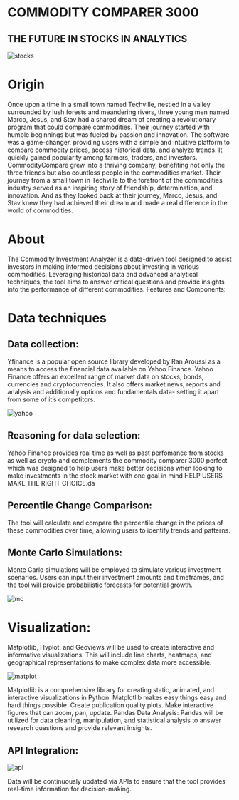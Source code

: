 # COMMODITY COMPARER 3000
## THE FUTURE IN STOCKS IN ANALYTICS 
![stocks](https://www.investopedia.com/thmb/L3ukGJj0HqHpKjCYaBUUe6U3xzc=/750x0/filters:no_upscale():max_bytes(150000):strip_icc():format(webp)/Technical.Tools_Yuichiro-Chino-4eff14f1f6e74e3babaa863d5909a6f3.jpg)

# Origin
Once upon a time in a small town named Techville, nestled in a valley surrounded by lush forests and meandering rivers, three young men named Marco, Jesus, and Stav had a shared dream of creating a revolutionary program that could compare commodities. Their journey started with humble beginnings but was fueled by passion and innovation. The software was a game-changer, providing users with a simple and intuitive platform to compare commodity prices, access historical data, and analyze trends. It quickly gained popularity among farmers, traders, and investors. CommodityCompare grew into a thriving company, benefiting not only the three friends but also countless people in the commodities market. Their journey from a small town in Techville to the forefront of the commodities industry served as an inspiring story of friendship, determination, and innovation. And as they looked back at their journey, Marco, Jesus, and Stav knew they had achieved their dream and made a real difference in the world of commodities.


# About
​The Commodity Investment Analyzer is a data-driven tool designed 
 to assist investors in making informed decisions about investing in various commodities. Leveraging historical data and advanced analytical techniques, the tool aims to answer critical questions and provide insights into the performance of different commodities. Features and Components:

# Data techniques

## Data collection: 
Yfinance is a popular open source library developed by Ran Aroussi as a means to access the financial data available on Yahoo Finance.
Yahoo Finance offers an excellent range of market data on stocks, bonds, currencies and cryptocurrencies. It also offers market news, reports and analysis and additionally options and fundamentals data- setting it apart from some of it’s competitors.

![yahoo](https://assets-global.website-files.com/64232e2dde875c62a89eaa86/64232e2dde875c1fa89eaeef_yahoo-finance-header.webp)

## Reasoning for data selection:  
Yahoo Finance provides real time as well as past perfomance from stocks as well as crypto and complements the commodity comparer 3000 perfect which was designed to help users make better decisions when looking to make investments in the stock market with one goal in mind  HELP USERS MAKE THE RIGHT CHOICE.da



## Percentile Change Comparison: 
The tool will calculate and compare the percentile change in the prices of these commodities over time, allowing users to identify trends and patterns.


## Monte Carlo Simulations: 
Monte Carlo simulations will be employed to simulate various investment scenarios. Users can input their investment amounts and timeframes, and the tool will provide probabilistic forecasts for potential growth.

![mc](https://miro.medium.com/v2/resize:fit:720/format:webp/1*zeE59zfjRJmIngwvJsvMRQ.png)


# Visualization: 
Matplotlib, Hvplot, and Geoviews will be used to create interactive and informative visualizations. This will include line charts, heatmaps, and geographical representations to make complex data more accessible.

![matplot](https://storage.googleapis.com/kotakode-prod-public/images/47dbb639-ab0b-4364-9d5f-e92b91ef88a1-matplotlib.jpg)


Matplotlib is a comprehensive library for creating static, animated, and interactive visualizations in Python. Matplotlib makes easy things easy and hard things possible. Create publication quality plots. Make interactive figures that can zoom, pan, update.
Pandas Data Analysis: Pandas will be utilized for data cleaning, manipulation, and statistical analysis to answer research questions and provide relevant insights.




## API Integration: 

![api](https://runsignup.blog/wp-content/uploads/2018/01/api-321x250.png)


Data will be continuously updated via APIs to ensure that the tool provides real-time information for decision-making.